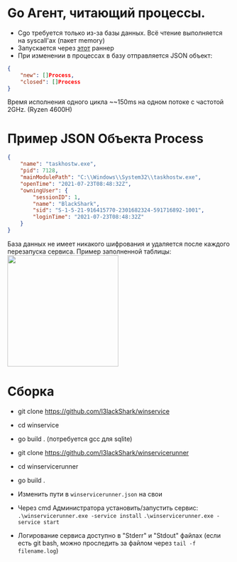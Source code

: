 # Go Агент, читающий процессы.

* Cgo требуется только из-за базы данных. Всё чтение выполняется на syscall'ах (пакет memory)
* Запускается через [этот](https://github.com/l3lackShark/winservicerunner) раннер 
* При изменении в процессах в базу отправляется JSON объект:

```json
{
    "new": []Process,
    "closed": []Process
}
```

Время исполнения одного цикла ~~150ms на одном потоке с частотой 2GHz. (Ryzen 4600H)   

# Пример JSON Объекта Process

```json
{
	"name": "taskhostw.exe",
	"pid": 7128,
	"mainModulePath": "C:\\Windows\\System32\\taskhostw.exe",
	"openTime": "2021-07-23T08:48:32Z",
	"owningUser": {
		"sessionID": 1,
		"name": "BlackShark",
		"sid": "S-1-5-21-916415770-2301682324-591716892-1001",
		"loginTime": "2021-07-23T08:48:32Z"
	}
}
```

База данных не имеет никакого шифрования и удаляется после каждого перезапуска сервиса. Пример заполненной таблицы: 
<img  src="https://cdn.discordapp.com/attachments/562954897163812865/870270378151378944/unknown.png"  width="250">


# Сборка
* git clone https://github.com/l3lackShark/winservice
* cd winservice
* go build . (потребуется gcc для sqlite) 

* git clone https://github.com/l3lackShark/winservicerunner
* cd winservicerunner
* go build .
* Изменить пути в `winservicerunner.json` на свои
* Через cmd Администратора установить/запустить сервис: `.\winservicerunner.exe -service install`  `.\winservicerunner.exe -service start`
* Логирование сервиса доступно в "Stderr" и "Stdout" файлах (если есть git bash, можно проследить за файлом через `tail -f filename.log`)

